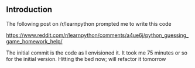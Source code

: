 ## Introduction

The following post on /r/learnpython prompted me to write this code

https://www.reddit.com/r/learnpython/comments/a4ue6j/python_guessing_game_homework_help/ 

The initial commit is the code as I envisioned it. It took me 75 minutes or so for the initial version. Hitting the bed now; will refactor it tomorrow